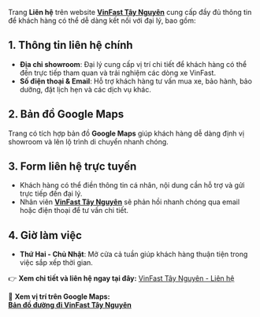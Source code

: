  
Trang **Liên hệ** trên website **[VinFast Tây Nguyên](https://vinfasttaynguyen.com)** cung cấp đầy đủ thông tin để khách hàng có thể dễ dàng kết nối với đại lý, bao gồm:  

## **1. Thông tin liên hệ chính**  
- **Địa chỉ showroom**: Đại lý cung cấp vị trí chi tiết để khách hàng có thể đến trực tiếp tham quan và trải nghiệm các dòng xe VinFast.  
- **Số điện thoại & Email**: Hỗ trợ khách hàng tư vấn mua xe, bảo hành, bảo dưỡng, đặt lịch hẹn và các dịch vụ khác.  

## **2. Bản đồ Google Maps**  
Trang có tích hợp bản đồ **Google Maps** giúp khách hàng dễ dàng định vị showroom và lên lộ trình di chuyển nhanh chóng.  

## **3. Form liên hệ trực tuyến**  
- Khách hàng có thể điền thông tin cá nhân, nội dung cần hỗ trợ và gửi trực tiếp đến đại lý.  
- Nhân viên **[VinFast Tây Nguyên](https://vinfasttaynguyen.com)** sẽ phản hồi nhanh chóng qua email hoặc điện thoại để tư vấn chi tiết.  

## **4. Giờ làm việc**  
- **Thứ Hai - Chủ Nhật**: Mở cửa cả tuần giúp khách hàng thuận tiện trong việc sắp xếp thời gian.  

👉 **Xem chi tiết và liên hệ ngay tại đây:** [VinFast Tây Nguyên - Liên hệ](https://vinfasttaynguyen.com/lien-he)  

📍 **Xem vị trí trên Google Maps:**  
[**Bản đồ đường đi VinFast Tây Nguyên**](https://www.google.com/maps?q=VinFast+T%C3%A2y+Nguy%C3%AAn)
